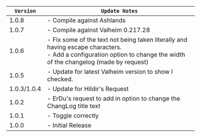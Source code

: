| `Version`   | `Update Notes`                                                                                                                                                          |
|-------------|-------------------------------------------------------------------------------------------------------------------------------------------------------------------------|
| 1.0.8       | - Compile against Ashlands                                                                                                                                              |
| 1.0.7       | - Compile against Valheim 0.217.28                                                                                                                                      |
| 1.0.6       | - Fix some of the text not being taken literally and having escape characters.<br/> - Add a configuration option to change the width of the changelog (made by request) |
| 1.0.5       | - Update for latest Valheim version to show I checked.                                                                                                                  |
| 1.0.3/1.0.4 | - Update for Hildir's Request                                                                                                                                           |
| 1.0.2       | - ErDu's request to add in option to change the ChangLog title text                                                                                                     |
| 1.0.1       | - Toggle correctly                                                                                                                                                      |
| 1.0.0       | - Initial Release                                                                                                                                                       |